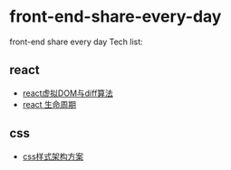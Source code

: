 # front-end-share-every-day
front-end share every day
Tech list:
## react
- [react虚拟DOM与diff算法](https://github.com/wwlh200/front-end-sharing-every-day/blob/master/React/react%E8%99%9A%E6%8B%9FDOM%E4%B8%8Ediff%E7%AE%97%E6%B3%95.md)
- [react 生命周期](https://github.com/wwlh200/front-end-sharing-every-day/blob/master/React/react%20%E7%94%9F%E5%91%BD%E5%91%A8%E6%9C%9F.md)
## css
- [css样式架构方案](https://github.com/wwlh200/front-end-sharing-every-day/blob/master/Css/css%E6%A0%B7%E5%BC%8F%E6%9E%B6%E6%9E%84%E6%96%B9%E6%A1%88.md)
